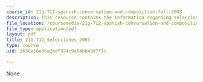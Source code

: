 ```yaml
---
course_id: 21g-712-spanish-conversation-and-composition-fall-2003
description: This resource contains the information regarding selecciones 2003.
file_location: /coursemedia/21g-712-spanish-conversation-and-composition-fall-2003/3656e16e86a2edf374c9a64b049d7f1c_MIT21G_712F03_2003.pdf
file_type: application/pdf
layout: pdf
title: 21G.712_Selecciones_2003
type: course
uid: 3656e16e86a2edf374c9a64b049d7f1c

---
```

None